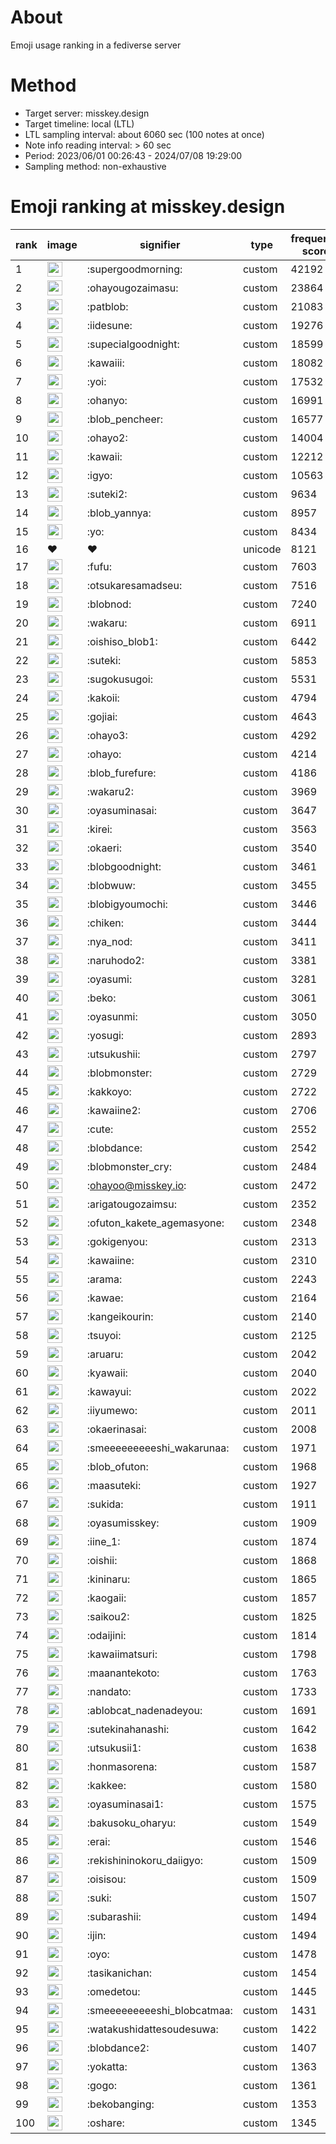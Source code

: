 # About
Emoji usage ranking in a fediverse server

# Method
- Target server: misskey.design
- Target timeline: local (LTL)
- LTL sampling interval: about 6060 sec (100 notes at once)
- Note info reading interval: > 60 sec
- Period: 2023/06/01 00:26:43 - 2024/07/08 19:29:00 
- Sampling method: non-exhaustive

# Emoji ranking at misskey.design

|rank|image|signifier|type|frequency score|
|----|----|----|----|----|
|1|<img height="24" src="https://misskey.design/emoji/supergoodmorning.webp">|:supergoodmorning:|custom|42192|
|2|<img height="24" src="https://misskey.design/emoji/ohayougozaimasu.webp">|:ohayougozaimasu:|custom|23864|
|3|<img height="24" src="https://misskey.design/emoji/patblob.webp">|:patblob:|custom|21083|
|4|<img height="24" src="https://misskey.design/emoji/iidesune.webp">|:iidesune:|custom|19276|
|5|<img height="24" src="https://misskey.design/emoji/supecialgoodnight.webp">|:supecialgoodnight:|custom|18599|
|6|<img height="24" src="https://misskey.design/emoji/kawaiii.webp">|:kawaiii:|custom|18082|
|7|<img height="24" src="https://misskey.design/emoji/yoi.webp">|:yoi:|custom|17532|
|8|<img height="24" src="https://misskey.design/emoji/ohanyo.webp">|:ohanyo:|custom|16991|
|9|<img height="24" src="https://misskey.design/emoji/blob_pencheer.webp">|:blob_pencheer:|custom|16577|
|10|<img height="24" src="https://misskey.design/emoji/ohayo2.webp">|:ohayo2:|custom|14004|
|11|<img height="24" src="https://misskey.design/emoji/kawaii.webp">|:kawaii:|custom|12212|
|12|<img height="24" src="https://misskey.design/emoji/igyo.webp">|:igyo:|custom|10563|
|13|<img height="24" src="https://misskey.design/emoji/suteki2.webp">|:suteki2:|custom|9634|
|14|<img height="24" src="https://misskey.design/emoji/blob_yannya.webp">|:blob_yannya:|custom|8957|
|15|<img height="24" src="https://misskey.design/emoji/yo.webp">|:yo:|custom|8434|
|16|❤|❤|unicode|8121|
|17|<img height="24" src="https://misskey.design/emoji/fufu.webp">|:fufu:|custom|7603|
|18|<img height="24" src="https://misskey.design/emoji/otsukaresamadseu.webp">|:otsukaresamadseu:|custom|7516|
|19|<img height="24" src="https://misskey.design/emoji/blobnod.webp">|:blobnod:|custom|7240|
|20|<img height="24" src="https://misskey.design/emoji/wakaru.webp">|:wakaru:|custom|6911|
|21|<img height="24" src="https://misskey.design/emoji/oishiso_blob1.webp">|:oishiso_blob1:|custom|6442|
|22|<img height="24" src="https://misskey.design/emoji/suteki.webp">|:suteki:|custom|5853|
|23|<img height="24" src="https://misskey.design/emoji/sugokusugoi.webp">|:sugokusugoi:|custom|5531|
|24|<img height="24" src="https://misskey.design/emoji/kakoii.webp">|:kakoii:|custom|4794|
|25|<img height="24" src="https://misskey.design/emoji/gojiai.webp">|:gojiai:|custom|4643|
|26|<img height="24" src="https://misskey.design/emoji/ohayo3.webp">|:ohayo3:|custom|4292|
|27|<img height="24" src="https://misskey.design/emoji/ohayo.webp">|:ohayo:|custom|4214|
|28|<img height="24" src="https://misskey.design/emoji/blob_furefure.webp">|:blob_furefure:|custom|4186|
|29|<img height="24" src="https://misskey.design/emoji/wakaru2.webp">|:wakaru2:|custom|3969|
|30|<img height="24" src="https://misskey.design/emoji/oyasuminasai.webp">|:oyasuminasai:|custom|3647|
|31|<img height="24" src="https://misskey.design/emoji/kirei.webp">|:kirei:|custom|3563|
|32|<img height="24" src="https://misskey.design/emoji/okaeri.webp">|:okaeri:|custom|3540|
|33|<img height="24" src="https://misskey.design/emoji/blobgoodnight.webp">|:blobgoodnight:|custom|3461|
|34|<img height="24" src="https://misskey.design/emoji/blobwuw.webp">|:blobwuw:|custom|3455|
|35|<img height="24" src="https://misskey.design/emoji/blobigyoumochi.webp">|:blobigyoumochi:|custom|3446|
|36|<img height="24" src="https://misskey.design/emoji/chiken.webp">|:chiken:|custom|3444|
|37|<img height="24" src="https://misskey.design/emoji/nya_nod.webp">|:nya_nod:|custom|3411|
|38|<img height="24" src="https://misskey.design/emoji/naruhodo2.webp">|:naruhodo2:|custom|3381|
|39|<img height="24" src="https://misskey.design/emoji/oyasumi.webp">|:oyasumi:|custom|3281|
|40|<img height="24" src="https://misskey.design/emoji/beko.webp">|:beko:|custom|3061|
|41|<img height="24" src="https://misskey.design/emoji/oyasunmi.webp">|:oyasunmi:|custom|3050|
|42|<img height="24" src="https://misskey.design/emoji/yosugi.webp">|:yosugi:|custom|2893|
|43|<img height="24" src="https://misskey.design/emoji/utsukushii.webp">|:utsukushii:|custom|2797|
|44|<img height="24" src="https://misskey.design/emoji/blobmonster.webp">|:blobmonster:|custom|2729|
|45|<img height="24" src="https://misskey.design/emoji/kakkoyo.webp">|:kakkoyo:|custom|2722|
|46|<img height="24" src="https://misskey.design/emoji/kawaiine2.webp">|:kawaiine2:|custom|2706|
|47|<img height="24" src="https://misskey.design/emoji/cute.webp">|:cute:|custom|2552|
|48|<img height="24" src="https://misskey.design/emoji/blobdance.webp">|:blobdance:|custom|2542|
|49|<img height="24" src="https://misskey.design/emoji/blobmonster_cry.webp">|:blobmonster_cry:|custom|2484|
|50|<img height="24" src="https://misskey.design/emoji/ohayoo.webp">|:ohayoo@misskey.io:|custom|2472|
|51|<img height="24" src="https://misskey.design/emoji/arigatougozaimsu.webp">|:arigatougozaimsu:|custom|2352|
|52|<img height="24" src="https://misskey.design/emoji/ofuton_kakete_agemasyone.webp">|:ofuton_kakete_agemasyone:|custom|2348|
|53|<img height="24" src="https://misskey.design/emoji/gokigenyou.webp">|:gokigenyou:|custom|2313|
|54|<img height="24" src="https://misskey.design/emoji/kawaiine.webp">|:kawaiine:|custom|2310|
|55|<img height="24" src="https://misskey.design/emoji/arama.webp">|:arama:|custom|2243|
|56|<img height="24" src="https://misskey.design/emoji/kawae.webp">|:kawae:|custom|2164|
|57|<img height="24" src="https://misskey.design/emoji/kangeikourin.webp">|:kangeikourin:|custom|2140|
|58|<img height="24" src="https://misskey.design/emoji/tsuyoi.webp">|:tsuyoi:|custom|2125|
|59|<img height="24" src="https://misskey.design/emoji/aruaru.webp">|:aruaru:|custom|2042|
|60|<img height="24" src="https://misskey.design/emoji/kyawaii.webp">|:kyawaii:|custom|2040|
|61|<img height="24" src="https://misskey.design/emoji/kawayui.webp">|:kawayui:|custom|2022|
|62|<img height="24" src="https://misskey.design/emoji/iiyumewo.webp">|:iiyumewo:|custom|2011|
|63|<img height="24" src="https://misskey.design/emoji/okaerinasai.webp">|:okaerinasai:|custom|2008|
|64|<img height="24" src="https://misskey.design/emoji/smeeeeeeeeeshi_wakarunaa.webp">|:smeeeeeeeeeshi_wakarunaa:|custom|1971|
|65|<img height="24" src="https://misskey.design/emoji/blob_ofuton.webp">|:blob_ofuton:|custom|1968|
|66|<img height="24" src="https://misskey.design/emoji/maasuteki.webp">|:maasuteki:|custom|1927|
|67|<img height="24" src="https://misskey.design/emoji/sukida.webp">|:sukida:|custom|1911|
|68|<img height="24" src="https://misskey.design/emoji/oyasumisskey.webp">|:oyasumisskey:|custom|1909|
|69|<img height="24" src="https://misskey.design/emoji/iine_1.webp">|:iine_1:|custom|1874|
|70|<img height="24" src="https://misskey.design/emoji/oishii.webp">|:oishii:|custom|1868|
|71|<img height="24" src="https://misskey.design/emoji/kininaru.webp">|:kininaru:|custom|1865|
|72|<img height="24" src="https://misskey.design/emoji/kaogaii.webp">|:kaogaii:|custom|1857|
|73|<img height="24" src="https://misskey.design/emoji/saikou2.webp">|:saikou2:|custom|1825|
|74|<img height="24" src="https://misskey.design/emoji/odaijini.webp">|:odaijini:|custom|1814|
|75|<img height="24" src="https://misskey.design/emoji/kawaiimatsuri.webp">|:kawaiimatsuri:|custom|1798|
|76|<img height="24" src="https://misskey.design/emoji/maanantekoto.webp">|:maanantekoto:|custom|1763|
|77|<img height="24" src="https://misskey.design/emoji/nandato.webp">|:nandato:|custom|1733|
|78|<img height="24" src="https://misskey.design/emoji/ablobcat_nadenadeyou.webp">|:ablobcat_nadenadeyou:|custom|1691|
|79|<img height="24" src="https://misskey.design/emoji/sutekinahanashi.webp">|:sutekinahanashi:|custom|1642|
|80|<img height="24" src="https://misskey.design/emoji/utsukusii1.webp">|:utsukusii1:|custom|1638|
|81|<img height="24" src="https://misskey.design/emoji/honmasorena.webp">|:honmasorena:|custom|1587|
|82|<img height="24" src="https://misskey.design/emoji/kakkee.webp">|:kakkee:|custom|1580|
|83|<img height="24" src="https://misskey.design/emoji/oyasuminasai1.webp">|:oyasuminasai1:|custom|1575|
|84|<img height="24" src="https://misskey.design/emoji/bakusoku_oharyu.webp">|:bakusoku_oharyu:|custom|1549|
|85|<img height="24" src="https://misskey.design/emoji/erai.webp">|:erai:|custom|1546|
|86|<img height="24" src="https://misskey.design/emoji/rekishininokoru_daiigyo.webp">|:rekishininokoru_daiigyo:|custom|1509|
|87|<img height="24" src="https://misskey.design/emoji/oisisou.webp">|:oisisou:|custom|1509|
|88|<img height="24" src="https://misskey.design/emoji/suki.webp">|:suki:|custom|1507|
|89|<img height="24" src="https://misskey.design/emoji/subarashii.webp">|:subarashii:|custom|1494|
|90|<img height="24" src="https://misskey.design/emoji/ijin.webp">|:ijin:|custom|1494|
|91|<img height="24" src="https://misskey.design/emoji/oyo.webp">|:oyo:|custom|1478|
|92|<img height="24" src="https://misskey.design/emoji/tasikanichan.webp">|:tasikanichan:|custom|1454|
|93|<img height="24" src="https://misskey.design/emoji/omedetou.webp">|:omedetou:|custom|1445|
|94|<img height="24" src="https://misskey.design/emoji/smeeeeeeeeeshi_blobcatmaa.webp">|:smeeeeeeeeeshi_blobcatmaa:|custom|1431|
|95|<img height="24" src="https://misskey.design/emoji/watakushidattesoudesuwa.webp">|:watakushidattesoudesuwa:|custom|1422|
|96|<img height="24" src="https://misskey.design/emoji/blobdance2.webp">|:blobdance2:|custom|1407|
|97|<img height="24" src="https://misskey.design/emoji/yokatta.webp">|:yokatta:|custom|1363|
|98|<img height="24" src="https://misskey.design/emoji/gogo.webp">|:gogo:|custom|1361|
|99|<img height="24" src="https://misskey.design/emoji/bekobanging.webp">|:bekobanging:|custom|1353|
|100|<img height="24" src="https://misskey.design/emoji/oshare.webp">|:oshare:|custom|1345|

